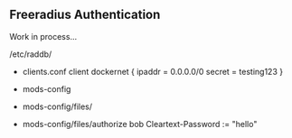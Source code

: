 ## Freeradius Authentication

Work in process...


/etc/raddb/
- clients.conf
client dockernet {
    ipaddr = 0.0.0.0/0
    secret = testing123
}

- mods-config
- mods-config/files/
- mods-config/files/authorize
bob    Cleartext-Password := "hello"

